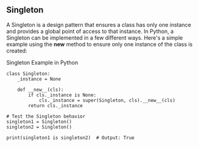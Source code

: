 ## Singleton

A Singleton is a design pattern that ensures a class has only one instance and provides a global point of access to that instance. In Python, a Singleton can be implemented in a few different ways. Here's a simple example using the __new__ method to ensure only one instance of the class is created:

Singleton Example in Python


    class Singleton:
        _instance = None
    
        def __new__(cls):
            if cls._instance is None:
                cls._instance = super(Singleton, cls).__new__(cls)
            return cls._instance
    
    # Test the Singleton behavior
    singleton1 = Singleton()
    singleton2 = Singleton()
    
    print(singleton1 is singleton2)  # Output: True
